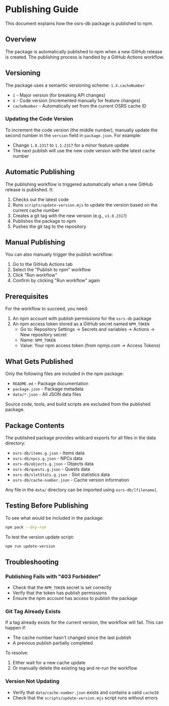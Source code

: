 # Publishing Guide

This document explains how the osrs-db package is published to npm.

## Overview

The package is automatically published to npm when a new GitHub release is created. The publishing process is handled by a GitHub Actions workflow.

## Versioning

The package uses a semantic versioning scheme: `1.X.cacheNumber`

- `1` - Major version (for breaking API changes)
- `X` - Code version (incremented manually for feature changes)
- `cacheNumber` - Automatically set from the current OSRS cache ID

### Updating the Code Version

To increment the code version (the middle number), manually update the second number in the `version` field in `package.json`. For example:

- Change `1.0.2317` to `1.1.2317` for a minor feature update
- The next publish will use the new code version with the latest cache number

## Automatic Publishing

The publishing workflow is triggered automatically when a new GitHub release is published. It:

1. Checks out the latest code
2. Runs `scripts/update-version.mjs` to update the version based on the current cache number
3. Creates a git tag with the new version (e.g., `v1.0.2317`)
4. Publishes the package to npm
5. Pushes the git tag to the repository

## Manual Publishing

You can also manually trigger the publish workflow:

1. Go to the GitHub Actions tab
2. Select the "Publish to npm" workflow
3. Click "Run workflow"
4. Confirm by clicking "Run workflow" again

## Prerequisites

For the workflow to succeed, you need:

1. An npm account with publish permissions for the `osrs-db` package
2. An npm access token stored as a GitHub secret named `NPM_TOKEN`
   - Go to: Repository Settings → Secrets and variables → Actions → New repository secret
   - Name: `NPM_TOKEN`
   - Value: Your npm access token (from npmjs.com → Access Tokens)

## What Gets Published

Only the following files are included in the npm package:

- `README.md` - Package documentation
- `package.json` - Package metadata
- `data/*.json` - All JSON data files

Source code, tools, and build scripts are excluded from the published package.

## Package Contents

The published package provides wildcard exports for all files in the data directory:

- `osrs-db/items.g.json` - Items data
- `osrs-db/npcs.g.json` - NPCs data
- `osrs-db/objects.g.json` - Objects data
- `osrs-db/quests.g.json` - Quests data
- `osrs-db/slotStats.g.json` - Slot statistics data
- `osrs-db/cache-number.json` - Cache version information

Any file in the `data/` directory can be imported using `osrs-db/[filename]`.

## Testing Before Publishing

To see what would be included in the package:

```bash
npm pack --dry-run
```

To test the version update script:

```bash
npm run update-version
```

## Troubleshooting

### Publishing Fails with "403 Forbidden"

- Check that the `NPM_TOKEN` secret is set correctly
- Verify that the token has publish permissions
- Ensure the npm account has access to publish the package

### Git Tag Already Exists

If a tag already exists for the current version, the workflow will fail. This can happen if:

- The cache number hasn't changed since the last publish
- A previous publish partially completed

To resolve:
1. Either wait for a new cache update
2. Or manually delete the existing tag and re-run the workflow

### Version Not Updating

- Verify that `data/cache-number.json` exists and contains a valid `cacheID`
- Check that the `scripts/update-version.mjs` script runs without errors
